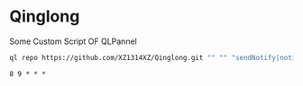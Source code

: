 <!--
 * @Author       : Scipline
 * @Since        : 2023-12-24 09:57:17
 * @LastEditor   : Scipline
 * @LastEditTime : 2023-12-24 10:13:19
 * @FileName     : README.md
 * @Description  : 
-->
# Qinglong
Some Custom Script OF  QLPannel

```sh
ql repo https://github.com/XZ1314XZ/Qinglong.git "" "" "sendNotify|notify|发送消息示例" main
```

```
8 9 * * *
```
